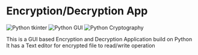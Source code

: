 # Encryption/Decryption App
![Python tkinter](https://img.shields.io/badge/Python-tkinter-brightgreen)
![Python GUI](https://img.shields.io/badge/Python-GUI-brightgreen)
![Python Cryptography](https://img.shields.io/badge/Python-Cryptography-brightgreen)

This is a GUI based Encryption and Decryption Application build on Python 
It has a Text editor for encrypted file to read/write operation
